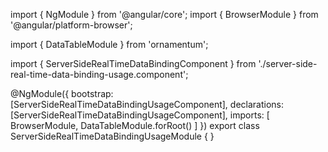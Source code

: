 import { NgModule } from '@angular/core';
import { BrowserModule } from '@angular/platform-browser';
  
import { DataTableModule } from 'ornamentum';
  
import { ServerSideRealTimeDataBindingComponent } from './server-side-real-time-data-binding-usage.component';

@NgModule({
 bootstrap: [ServerSideRealTimeDataBindingUsageComponent],
 declarations: [ServerSideRealTimeDataBindingUsageComponent],
 imports: [
    BrowserModule, 
    DataTableModule.forRoot()
  ]
})
export class ServerSideRealTimeDataBindingUsageModule {
}

